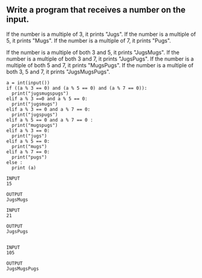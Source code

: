 ## Write a program that receives a number on the input.
If the number is a multiple of 3, it prints "Jugs". 
If the number is a multiple of 5, it prints "Mugs".
If the number is a multiple of 7, it prints "Pugs".

If the number is a multiple of both 3 and 5, it prints "JugsMugs".
If the number is a multiple of both 3 and 7, it prints "JugsPugs".
If the number is a multiple of both 5 and 7, it prints "MugsPugs".
If the number is a multiple of both 3, 5 and 7, it prints "JugsMugsPugs".

```
a = int(input())
if ((a % 3 == 0) and (a % 5 == 0) and (a % 7 == 0)):
  print("jugsmugspugs")
elif a % 3 ==0 and a % 5 == 0:
  print("jugsmugs")
elif a % 3 == 0 and a % 7 == 0:
  print("jugspugs")
elif a % 5 == 0 and a % 7 == 0 :
  print("mugspugs")
elif a % 3 == 0:
  print("jugs")
elif a % 5 == 0:
  print("mugs")
elif a % 7 == 0:
  print("pugs")
else :
  print (a)

```
```
INPUT 
15

OUTPUT
JugsMugs

INPUT 
21

OUTPUT
JugsPugs


INPUT 
105

OUTPUT 
JugsMugsPugs

```
